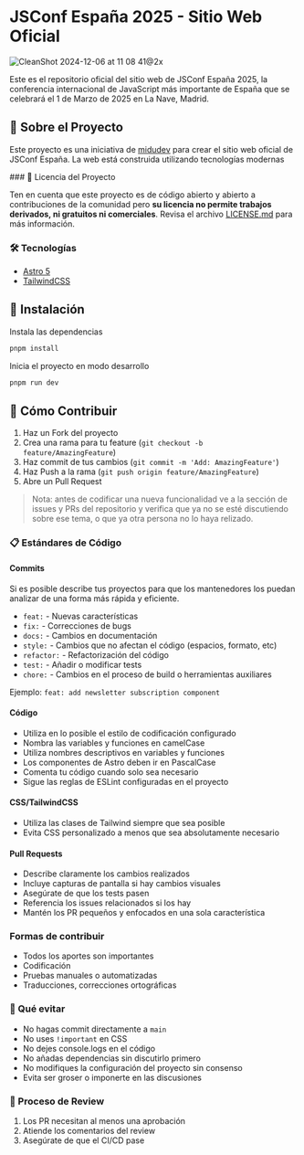 # JSConf España 2025 - Sitio Web Oficial

![CleanShot 2024-12-06 at 11 08 41@2x](https://github.com/user-attachments/assets/04fac705-fc4b-40ba-9d6f-133bcefcb8d7)

Este es el repositorio oficial del sitio web de JSConf España 2025, la conferencia internacional de JavaScript más importante de España que se celebrará el 1 de Marzo de 2025 en La Nave, Madrid.

## 🚀 Sobre el Proyecto

Este proyecto es una iniciativa de [midudev](https://twitch.tv/midudev) para crear el sitio web oficial de JSConf España. La web está construida utilizando tecnologías modernas

### 📝 Licencia del Proyecto

Ten en cuenta que este proyecto es de código abierto y abierto a contribuciones de la comunidad pero **su licencia no permite trabajos derivados, ni gratuitos ni comerciales**. Revisa el archivo [LICENSE.md](LICENSE.md) para más información.

### 🛠️ Tecnologías

- [Astro 5](https://astro.build)
- [TailwindCSS](https://tailwindcss.com)

## 🔧 Instalación

Instala las dependencias
```sh
pnpm install
```

Inicia el proyecto en modo desarrollo
```sh
pnpm run dev
```

## 🤝 Cómo Contribuir

1. Haz un Fork del proyecto
2. Crea una rama para tu feature (`git checkout -b feature/AmazingFeature`)
3. Haz commit de tus cambios (`git commit -m 'Add: AmazingFeature'`)
4. Haz Push a la rama (`git push origin feature/AmazingFeature`)
5. Abre un Pull Request

> Nota: antes de codificar una nueva funcionalidad ve a la sección de issues y PRs del repositorio y verifica que ya no se esté discutiendo sobre ese tema, o que ya otra persona no lo haya relizado.

### 📋 Estándares de Código

#### Commits
Si es posible describe tus proyectos para que los mantenedores los puedan analizar de una forma más rápida y eficiente.

- `feat:` - Nuevas características
- `fix:` - Correcciones de bugs
- `docs:` - Cambios en documentación
- `style:` - Cambios que no afectan el código (espacios, formato, etc)
- `refactor:` - Refactorización del código
- `test:` - Añadir o modificar tests
- `chore:` - Cambios en el proceso de build o herramientas auxiliares

Ejemplo: `feat: add newsletter subscription component`

#### Código
- Utiliza en lo posible el estilo de codificación configurado
- Nombra las variables y funciones en camelCase
- Utiliza nombres descriptivos en variables y funciones
- Los componentes de Astro deben ir en PascalCase
- Comenta tu código cuando solo sea necesario
- Sigue las reglas de ESLint configuradas en el proyecto

#### CSS/TailwindCSS
- Utiliza las clases de Tailwind siempre que sea posible
- Evita CSS personalizado a menos que sea absolutamente necesario

#### Pull Requests
- Describe claramente los cambios realizados
- Incluye capturas de pantalla si hay cambios visuales
- Asegúrate de que los tests pasen
- Referencia los issues relacionados si los hay
- Mantén los PR pequeños y enfocados en una sola característica

### Formas de contribuir
- Todos los aportes son importantes
- Codificación
- Pruebas manuales o automatizadas
- Traducciones, correcciones ortográficas

### 🚫 Qué evitar
- No hagas commit directamente a `main`
- No uses `!important` en CSS
- No dejes console.logs en el código
- No añadas dependencias sin discutirlo primero
- No modifiques la configuración del proyecto sin consenso
- Evita ser groser o imponerte en las discusiones

### 👥 Proceso de Review
1. Los PR necesitan al menos una aprobación
3. Atiende los comentarios del review
4. Asegúrate de que el CI/CD pase
